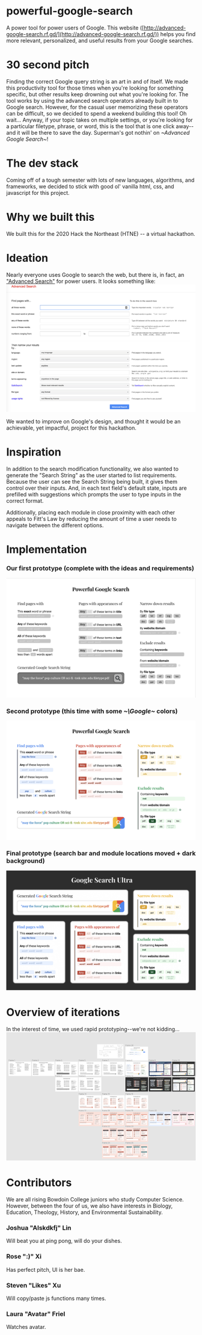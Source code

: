 # powerful-google-search
A power tool for power users of Google. This website ([http://advanced-google-search.rf.gd/](http://advanced-google-search.rf.gd/)) helps you find more relevant, personalized, and useful results from your Google searches. 

# 30 second pitch
Finding the correct Google query string is an art in and of itself. We made this productivity tool for those times when you're looking for something specific, but other results keep drowning out what you're looking for. The tool works by using the advanced search operators already built in to Google search. However, for the casual user memorizing these operators can be difficult, so we decided to spend a weekend building this tool! Oh wait... Anyway, if your topic takes on multiple settings, or you're looking for a particular filetype, phrase, or word, this is the tool that is one click away--and it will be there to save the day. Superman's got nothin' on *\~Advanced Google Search\~*!

# The dev stack
Coming off of a tough semester with lots of new languages, algorithms, and frameworks, we decided to stick with good ol' vanilla html, css, and javascript for this project.

# Why we built this
We built this for the 2020 Hack the Northeast (HTNE) -- a virtual hackathon.

# Ideation
Nearly everyone uses Google to search the web, but there is, in fact, an ["Advanced Search"](https://www.google.com/advanced_search)
for power users. It looks something like:
![Google's original advance search](/DocumentationImages/og-search.png)
 
We wanted to improve on Google's design, and thought it would be an achievable, yet impactful, project for this hackathon.

# Inspiration 
In addition to the search modification functionality, we also wanted to generate the "Search String" as the user started to list requirements. Because the user can see the Search String being built, it gives them control over their inputs. And, in each text field's default state, inputs are prefilled with suggestions which prompts the user to type inputs in the correct format.

Additionally, placing each module in close proximity with each other appeals to Fitt's Law by reducing the amount of time a user needs to navigate between the different options.

# Implementation
### Our first prototype (complete with the ideas and requirements)
![Our first prototype](/DocumentationImages/prototype-1.png)

### Second prototype (this time with some *~\Google\~* colors)
![prototype #2](/DocumentationImages/prototype-2.png)

### Final prototype (search bar and module locations moved + dark background)
![prototype #3](/DocumentationImages/prototype-3.png)

# Overview of iterations
In the interest of time, we used rapid prototyping--we're not kidding...
![Figma overview](/DocumentationImages/figma-overview.png)

# Contributors
We are all rising Bowdoin College juniors who study Computer Science. However, between the four of us, we also have interests in Biology, Education, Theology, History, and Environmental Sustainability.

### Joshua "Alskdkfj" Lin
Will beat you at ping pong, will do your dishes.
### Rose ":)" Xi
Has perfect pitch, UI is her bae.
### Steven "Likes" Xu
Will copy/paste js functions many times.
### Laura "Avatar" Friel
Watches avatar.
